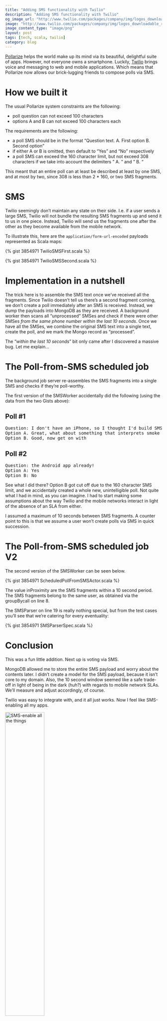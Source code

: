 ```yaml
---
title: "Adding SMS functionality with Twilio"
description: "Adding SMS functionality with Twilio"
og_image_url: "http://www.twilio.com/packages/company/img/logos_downloadable_round.png"
image: "http://www.twilio.com/packages/company/img/logos_downloadable_round.png"
image_content_type: "image/png"
layout: post
tags: [tech, scala, twilio]
category: blog
---
```


[Pollarize](http://pollarize.me) helps the world make up its mind via its beautiful, delightful suite of apps. However, not everyone owns a smartphone. Luckily, [Twilio](http://www.twilio.com/) brings voice and messaging to web and mobile applications. Which means that Pollarize now allows our brick-lugging friends to compose polls via SMS.

# How we built it

The usual Pollarize system constraints are the following:

* poll question can not exceed 100 characters
* options A and B can not exceed 100 characters each

The requirements are the following:

* a poll SMS should be in the format “Question text. A. First option B. Second option”
* if either A or B is omitted, then default to “Yes” and “No” respectively
* a poll SMS can exceed the 160 character limit, but not exceed 308 characters if we take into account the delimiters ” A. ” and ” B. “

This meant that an entire poll can at least be described at least by one SMS, and at most by two, since 308 is less than 2 * 160, or two SMS fragments.

# SMS

Twilio seemingly don’t maintain any state on their side. I.e. if a user sends a large SMS, Twilio will not bundle the resulting SMS fragments up and send it to us in one piece. Instead, Twilio will send us the fragments one after the other as they become available from the mobile network.

To illustrate this, here are the `application/form-url-encoded` payloads represented as Scala maps:

{% gist 3854971 TwilioSMSFirst.scala %}

{% gist 3854971 TwilioSMSSecond.scala %}


# Implementation in a nutshell

The trick here is to assemble the SMS text once we’ve received all the fragments. Since Twilio doesn’t tell us there’s a second fragment coming, we don’t create a poll immediately after an SMS is received. Instead, we dump the payloads into MongoDB as they are received. A background worker then scans all “unprocessed” SMSes and check if there were other SMSes *from the same phone number within the last 10 seconds*. Once we have all the SMSes, we combine the original SMS text into a single text, create the poll, and we mark the Mongo record as “processed”.

The “*within the last 10 seconds*” bit only came after I discovered a massive bug. Let me explain…

# The Poll-from-SMS scheduled job

The background job server re-assembles the SMS fragments into a single SMS and checks if they’re poll-worthy.

The first version of the SMSWorker accidentally did the following (using the data from the two Gists above):

## Poll #1

<pre>
Question: I don't have an iPhone, so I thought I'd build SMS functionality.
Option A. Great, what about something that interprets smoke signals?
Option B. Good, now get on with
</pre>

## Poll #2

<pre>
Question: the Android app already!
Option A: Yes
Option B: No
</pre>

See what I did there? Option B got cut off due to the 160 character SMS limit, and we accidentally created a whole new, unintelligible poll. Not quite what I had in mind, as you can imagine. I had to start making some assumptions about the way Twilio and the mobile networks interact in light of the absence of an SLA from either.

I assumed a maximum of 10 seconds between SMS fragments. A counter point to this is that we assume a user won’t create polls via SMS in quick succession.

# The Poll-from-SMS scheduled job V2

The second version of the SMSWorker can be seen below.

{% gist 3854971 ScheduledPollFromSMSActor.scala %}

The value inProximity are the SMS fragments within a 10 second period. The SMS fragments belong to the same user, as obtained via the groupBycall on line 8.

The SMSParser on line 19 is really nothing special, but from the test cases you’ll see that we’re catering for every eventuality:

{% gist 3854971 SMSParserSpec.scala %}

# Conclusion

This was a fun little addition. Next up is voting via SMS.

MongoDB allowed me to store the entire SMS payload and worry about the contents later. I didn’t create a model for the SMS payload, because it isn’t core to my domain. Also, the 10 second window seemed like a safe trade-off in light of being in the dark (huh?) with regards to mobile network SLAs. We’ll measure and adjust accordingly, of course.

Twilio was easy to integrate with, and it all just works. Now I feel like SMS-enabling all my apps.

<img width="50%" src="http://cdn.memegenerator.net/instances/400x/28084623.jpg" alt="SMS-enable all the things">
